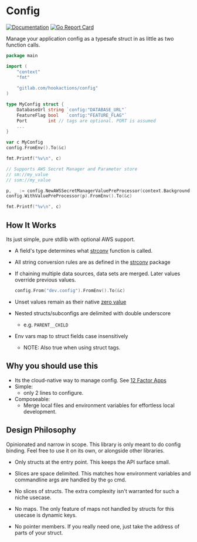 # Config
[![Documentation](https://godoc.org/gitlab.com/hookactions/config?status.svg)](http://godoc.org/gitlab.com/hookactions/config)
[![Go Report Card](https://goreportcard.com/badge/gitlab.com/hookactions/config)](https://goreportcard.com/report/gitlab.com/hookactions/config)

Manage your application config as a typesafe struct in as little as two function calls.

```go
package main

import (
	"context"
	"fmt"
	
	"gitlab.com/hookactions/config"
)

type MyConfig struct {
	DatabaseUrl string `config:"DATABASE_URL"`
	FeatureFlag bool   `config:"FEATURE_FLAG"`
	Port        int // tags are optional. PORT is assumed
	...
}

var c MyConfig
config.FromEnv().To(&c)

fmt.Printf("%v\n", c)

// Supports AWS Secret Manager and Parameter store
// sm://my_value
// ssm://my_value

p, _ := config.NewAWSSecretManagerValuePreProcessor(context.Background(), true)
config.WithValuePreProcessor(p).FromEnv().To(&c)

fmt.Printf("%v\n", c)
```

## How It Works

Its just simple, pure stdlib with optional AWS support. 

* A field's type determines what [strconv](https://golang.org/pkg/strconv/) function is called.
* All string conversion rules are as defined in the [strconv](https://golang.org/pkg/strconv/) package
* If chaining multiple data sources, data sets are merged. 
  Later values override previous values.
  ```go
  config.From("dev.config").FromEnv().To(&c)
  ```
    
* Unset values remain as their native [zero value](https://tour.golang.org/basics/12) 
* Nested structs/subconfigs are delimited with double underscore 
    * e.g. `PARENT__CHILD`
* Env vars map to struct fields case insensitively
    * NOTE: Also true when using struct tags.

## Why you should use this

* Its the cloud-native way to manage config. See [12 Factor Apps](https://12factor.net/config)
* Simple:
    * only 2 lines to configure.
* Composeable:
    * Merge local files and environment variables for effortless local development.
    
## Design Philosophy

Opinionated and narrow in scope. This library is only meant to do config binding. 
Feel free to use it on its own, or alongside other libraries.  

* Only structs at the entry point. This keeps the API surface small.  

* Slices are space delimited. This matches how environment variables and commandline args are handled by the `go` cmd.

* No slices of structs. The extra complexity isn't warranted for such a niche usecase.

* No maps. The only feature of maps not handled by structs for this usecase is dynamic keys.

* No pointer members. If you really need one, just take the address of parts of your struct.

